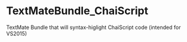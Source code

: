 # TextMateBundle_ChaiScript
TextMate Bundle that will syntax-higlight ChaiScript code (intended for VS2015) 

